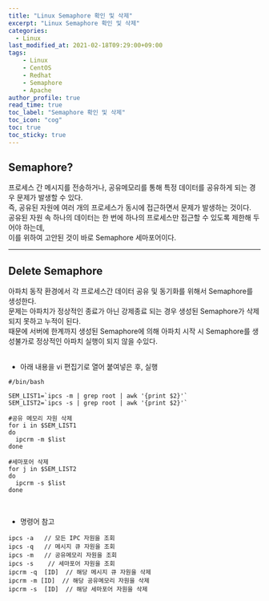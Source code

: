 ```yaml
---
title: "Linux Semaphore 확인 및 삭제"
excerpt: "Linux Semaphore 확인 및 삭제"
categories: 
  - Linux
last_modified_at: 2021-02-18T09:29:00+09:00
tags: 
    - Linux
    - CentOS
    - Redhat
    - Semaphore
    - Apache
author_profile: true
read_time: true
toc_label: "Semaphore 확인 및 삭제" 
toc_icon: "cog" 
toc: true
toc_sticky: true
---
```



## Semaphore?  
프로세스 간 메시지를 전송하거나, 공유메모리를 통해 특정 데이터를 공유하게 되는 경우 문제가 발생할 수 있다. <br>
즉, 공유된 자원에 여러 개의 프로세스가 동시에 접근하면서 문제가 발생하는 것이다. <br>
공유된 자원 속 하나의 데이터는 한 번에 하나의 프로세스만 접근할 수 있도록 제한해 두어야 하는데, <br>
이를 위하여 고안된 것이 바로 Semaphore 세마포어이다. <br>

---


## Delete Semaphore
아파치 동작 환경에서 각 프로세스간 데이터 공유 및 동기화를 위해서 Semaphore를 생성한다. <br>
문제는 아파치가 정상적인 종료가 아닌 강제종료 되는 경우 생성된 Semaphore가 삭제되지 못하고 누적이 된다. <br>
때문에 서버에 한계까지 생성된 Semaphore에 의해 아파치 시작 시 Semaphore를 생성불가로 정상적인 아파치 실행이 되지 않을 수있다. <br>
<br>

* 아래 내용을 vi 편집기로 열어 붙여넣은 후, 실행

```
#/bin/bash
  
SEM_LIST1=`ipcs -m | grep root | awk '{print $2}'`
SEM_LIST2=`ipcs -s | grep root | awk '{print $2}'`

#공유 메모리 자원 삭제
for i in $SEM_LIST1
do
  ipcrm -m $list
done

#세마포어 삭제
for j in $SEM_LIST2
do
  ipcrm -s $list
done
```
<br>

* 명령어 참고
```
ipcs -a   // 모든 IPC 자원을 조회
ipcs -q   // 메시지 큐 자원을 조회
ipcs -m   // 공유메모리 자원을 조회
ipcs -s    // 세마포어 자원을 조회 
ipcrm -q  [ID]  // 해당 메시지 큐 자원을 삭제
ipcrm -m [ID]  // 해당 공유메모리 자원을 삭제
ipcrm -s  [ID]  // 해당 세마포어 자원을 삭제
```
